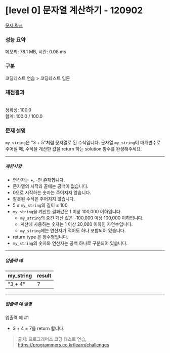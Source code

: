 # [level 0] 문자열 계산하기 - 120902 

[문제 링크](https://school.programmers.co.kr/learn/courses/30/lessons/120902) 

### 성능 요약

메모리: 78.1 MB, 시간: 0.08 ms

### 구분

코딩테스트 연습 > 코딩테스트 입문

### 채점결과

<br/>정확성: 100.0<br/>합계: 100.0 / 100.0

### 문제 설명

<p><code>my_string</code>은 "3 + 5"처럼 문자열로 된 수식입니다. 문자열 <code>my_string</code>이 매개변수로 주어질 때, 수식을 계산한 값을 return 하는 solution 함수를 완성해주세요.</p>

<hr>

<h5>제한사항</h5>

<ul>
<li>연산자는 +, -만 존재합니다.</li>
<li>문자열의 시작과 끝에는 공백이 없습니다.</li>
<li>0으로 시작하는 숫자는 주어지지 않습니다.</li>
<li>잘못된 수식은 주어지지 않습니다.</li>
<li>5 ≤ <code>my_string</code>의 길이 ≤ 100</li>
<li><code>my_string</code>을&nbsp;계산한 결과값은 1 이상 100,000 이하입니다.

<ul>
<li><code>my_string</code>의 중간 계산 값은 -100,000 이상 100,000 이하입니다.</li>
<li>계산에 사용하는 숫자는 1 이상 20,000 이하인 자연수입니다.</li>
<li><code>my_string</code>에는 연산자가 적어도 하나 포함되어 있습니다.</li>
</ul></li>
<li>return type 은 정수형입니다.</li>
<li><code>my_string</code>의 숫자와 연산자는 공백 하나로 구분되어 있습니다.</li>
</ul>

<hr>

<h5>입출력 예</h5>
<table class="table">
        <thead><tr>
<th>my_string</th>
<th>result</th>
</tr>
</thead>
        <tbody><tr>
<td>"3 + 4"</td>
<td>7</td>
</tr>
</tbody>
      </table>
<hr>

<h5>입출력 예 설명</h5>

<p>입출력 예 #1</p>

<ul>
<li>3 + 4 = 7을 return 합니다.</li>
</ul>


> 출처: 프로그래머스 코딩 테스트 연습, https://programmers.co.kr/learn/challenges